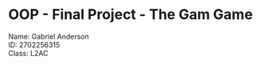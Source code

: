 <h1>OOP - Final Project - The Gam Game</h1>

Name: Gabriel Anderson<br>
ID: 2702256315<br>
Class: L2AC<br>
